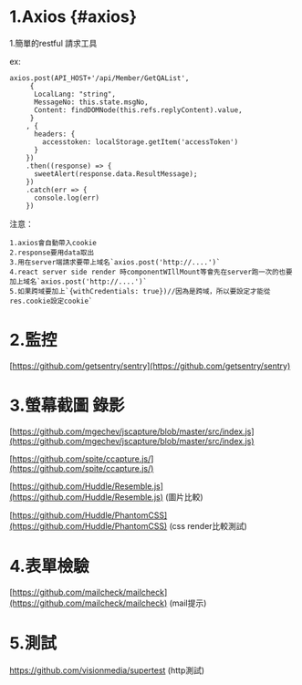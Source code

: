# 1.Axios {#axios}

1.簡單的restful 請求工具

ex:

```
axios.post(API_HOST+'/api/Member/GetQAList',
     {
      LocalLang: "string",
      MessageNo: this.state.msgNo,
      Content: findDOMNode(this.refs.replyContent).value,
     }
    , {      
      headers: {
        accesstoken: localStorage.getItem('accessToken')
      } 
    })
    .then((response) => {
      sweetAlert(response.data.ResultMessage);
    })
    .catch(err => {
      console.log(err)
    })
```

注意：

    1.axios會自動帶入cookie 
    2.response要用data取出 
    3.用在server端請求要帶上域名`axios.post('http://....')`
    4.react server side render 時componentWIllMount等會先在server跑一次的也要加上域名`axios.post('http://....')`
    5.如果跨域要加上`{withCredentials: true})//因為是跨域，所以要設定才能從res.cookie設定cookie`

# 2.監控

[https://github.com/getsentry/sentry](https://github.com/getsentry/sentry)

# 3.螢幕截圖 錄影

[https://github.com/mgechev/jscapture/blob/master/src/index.js](https://github.com/mgechev/jscapture/blob/master/src/index.js)

[https://github.com/spite/ccapture.js/](https://github.com/spite/ccapture.js/)

[https://github.com/Huddle/Resemble.js](https://github.com/Huddle/Resemble.js) \(圖片比較\)

[https://github.com/Huddle/PhantomCSS](https://github.com/Huddle/PhantomCSS) \(css render比較測試\)

# 4.表單檢驗

[https://github.com/mailcheck/mailcheck](https://github.com/mailcheck/mailcheck) \(mail提示\)



# 5.測試

https://github.com/visionmedia/supertest \(http測試\)




